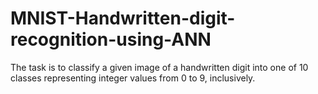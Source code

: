 # MNIST-Handwritten-digit-recognition-using-ANN
The task is to classify a given image of a handwritten digit into one of 10 classes representing integer values from 0 to 9, inclusively.
